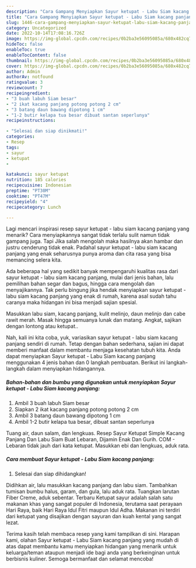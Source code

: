 ```yaml
---
description: "Cara Gampang Menyiapkan Sayur ketupat - Labu Siam kacang panjang yang Lezat, Buat Buka Puasa}"
title: "Cara Gampang Menyiapkan Sayur ketupat - Labu Siam kacang panjang yang Lezat, Buat Buka Puasa}"
slug: 1446-cara-gampang-menyiapkan-sayur-ketupat-labu-siam-kacang-panjang-yang-lezat-buat-buka-puasa
category: Uncategorized
date: 2022-10-14T17:08:16.726Z
image: https://img-global.cpcdn.com/recipes/0b2ba3e56095085a/680x482cq70/sayur-ketupat-labu-siam-kacang-panjang-foto-resep-utama.jpg
hideToc: false
enableToc: true
enableTocContent: false
thumbnail: https://img-global.cpcdn.com/recipes/0b2ba3e56095085a/680x482cq70/sayur-ketupat-labu-siam-kacang-panjang-foto-resep-utama.jpg
cover: https://img-global.cpcdn.com/recipes/0b2ba3e56095085a/680x482cq70/sayur-ketupat-labu-siam-kacang-panjang-foto-resep-utama.jpg
author: Admin
authorAv: notfound
ratingvalue: 3
reviewcount: 7
recipeingredient:
- "3 buah labuh Siam besar"
- "2 ikat kacang panjang potong potong 2 cm"
- "3 batang daun bawang dipotong 1 cm"
- "1-2 butir kelapa tua besar dibuat santan seperlunya"
recipeinstructions:

- "Selesai dan siap dinikmati!"
categories:
- Resep
tags:
- sayur
- ketupat
- 

katakunci: sayur ketupat  
nutrition: 185 calories
recipecuisine: Indonesian
preptime: "PT30M"
cooktime: "PT47M"
recipeyield: "4"
recipecategory: Lunch

---
```



Lagi mencari inspirasi resep sayur ketupat - labu siam kacang panjang yang menarik? Cara menyiapkannya sangat tidak terlalu sulit namun tidak gampang juga. Tapi Jika salah mengolah maka hasilnya akan hambar dan justru cenderung tidak enak. Padahal sayur ketupat - labu siam kacang panjang yang enak seharusnya punya aroma dan cita rasa yang bisa memancing selera kita.


Ada beberapa hal yang sedikit banyak mempengaruhi kualitas rasa dari sayur ketupat - labu siam kacang panjang, mulai dari jenis bahan, lalu pemilihan bahan segar dan bagus, hingga cara mengolah dan menyajikannya. Tak perlu bingung jika hendak menyiapkan sayur ketupat - labu siam kacang panjang yang enak di rumah, karena asal sudah tahu caranya maka hidangan ini bisa menjadi sajian spesial.

Masukkan labu siam, kacang panjang, kulit melinjo, daun melinjo dan cabe rawit merah. Masak hingga semuanya lunak dan matang. Angkat, sajikan dengan lontong atau ketupat..


Nah, kali ini kita coba, yuk, variasikan sayur ketupat - labu siam kacang panjang sendiri di rumah. Tetap dengan bahan sederhana, sajian ini dapat memberi manfaat dalam membantu menjaga kesehatan tubuh kita. Anda dapat menyiapkan Sayur ketupat - Labu Siam kacang panjang menggunakan 4 jenis bahan dan 0 langkah pembuatan. Berikut ini langkah-langkah dalam menyiapkan hidangannya.

<!--inarticleads1-->

##### Bahan-bahan dan bumbu yang digunakan untuk menyiapkan Sayur ketupat - Labu Siam kacang panjang:

1. Ambil 3 buah labuh Siam besar
1. Siapkan 2 ikat kacang panjang potong potong 2 cm
1. Ambil 3 batang daun bawang dipotong 1 cm
1. Ambil 1-2 butir kelapa tua besar, dibuat santan seperlunya


Tuang air, daun salam, dan lengkuas. Resep Sayur Ketupat Simple Kacang Panjang Dan Labu Siam Buat Lebaran, Dijamin Enak Dan Gurih. COM - Lebaran tidak jauh dari kata ketupat. Masukkan ebi dan lengkuas, aduk rata. 

<!--inarticleads2-->

##### Cara membuat Sayur ketupat - Labu Siam kacang panjang:


1. Selesai dan siap dihidangkan!

Didihkan air, lalu masukkan kacang panjang dan labu siam. Tambahkan tumisan bumbu halus, garam, dan gula, lalu aduk rata. Tuangkan larutan Fiber Creme, aduk sebentar. Terbaru Ketupat sayur adalah salah satu makanan khas yang sangat populer di Indonesia, terutama saat perayaan Hari Raya, baik Hari Raya Idul Fitri maupun Idul Adha. Makanan ini terdiri dari ketupat yang disajikan dengan sayuran dan kuah kental yang sangat lezat. 

Terima kasih telah membaca resep yang kami tampilkan di sini. Harapan kami, olahan Sayur ketupat - Labu Siam kacang panjang yang mudah di atas dapat membantu kamu menyiapkan hidangan yang menarik untuk keluarga/teman ataupun menjadi ide bagi anda yang berkeinginan untuk berbisnis kuliner. Semoga bermanfaat dan selamat mencoba!
